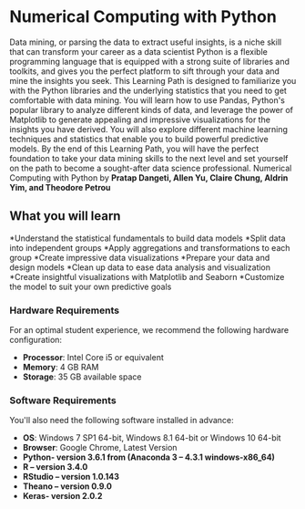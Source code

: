 # Numerical Computing with Python
Data mining, or parsing the data to extract useful insights, is a niche skill that can transform your career as a data scientist Python is a flexible programming language that is equipped with a strong suite of libraries and toolkits, and gives you the perfect platform to sift through your data and mine the insights you seek. This Learning Path is designed to familiarize you with the Python libraries and the underlying statistics that you need to get comfortable with data mining.
You will learn how to use Pandas, Python's popular library to analyze different kinds of data, and leverage the power of Matplotlib to generate appealing and impressive visualizations for the insights you have derived. You will also explore different machine learning techniques and statistics that enable you to build powerful predictive models.
By the end of this Learning Path, you will have the perfect foundation to take your data mining skills to the next level and set yourself on the path to become a sought-after data science professional.
Numerical Computing with Python by **Pratap Dangeti, Allen Yu, Claire Chung, Aldrin Yim, and Theodore Petrou**

## What you will learn
*Understand the statistical fundamentals to build data models
*Split data into independent groups 
*Apply aggregations and transformations to each group
*Create impressive data visualizations
*Prepare your data and design models 
*Clean up data to ease data analysis and visualization
*Create insightful visualizations with Matplotlib and Seaborn
*Customize the model to suit your own predictive goals

### Hardware Requirements
For an optimal student experience, we recommend the following hardware configuration:
* **Processor**: Intel Core i5 or equivalent
* **Memory**: 4 GB RAM
* **Storage**: 35 GB available space

### Software Requirements
You'll also need the following software installed in advance:
* **OS**: Windows 7 SP1 64-bit, Windows 8.1 64-bit or Windows 10 64-bit
* **Browser**: Google Chrome, Latest Version
* **Python- version 3.6.1 from (Anaconda 3 – 4.3.1 windows-x86_64)**
* **R – version 3.4.0**
* **RStudio – version 1.0.143**
* **Theano – version 0.9.0**
* **Keras- version 2.0.2**
